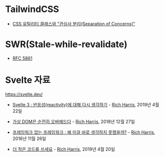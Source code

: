 # TailwindCSS

- [CSS 유틸리티 클래스와 "관심사 분리(Separation of Concerns)"](css-utility-classes-and-separation-of-concerns.md)

# SWR(Stale-while-revalidate)

- [RFC 5861](./swr/rfc5861.md)

# Svelte 자료

https://svelte.dev/

- [Svelte 3 : 반응성(reactivity)에 대해 다시 생각하기](./svelte/Svelte-3-Rethinking-reactivity.md) - [Rich Harris](https://twitter.com/Rich_Harris), 2019년 4월 22일

- [가상 DOM은 순전히 오버헤드다](./svelte/virtual-dom-is-pure-overhead.md) - [Rich Harris](https://twitter.com/Rich_Harris), 2018년 12월 27일

- [프레임워크 없는 프레임워크 : 왜 이걸 바로 생각하지 못했을까?](./svelte/frameworks-without-the-framework.md) - [Rich Harris](https://twitter.com/Rich_Harris), 2016년 11월 26일

- [더 적은 코드를 쓰세요](./svelte/write-less-code.md) - [Rich Harris](https://twitter.com/Rich_Harris), 2019년 4월 20일
